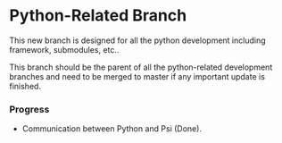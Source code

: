 # Python-Related Branch

This new branch is designed for all the python development including framework, submodules, etc..

This branch should be the parent of all the python-related development branches and need to be merged to master if any important update is finished.

### Progress

* Communication between Python and Psi (Done).